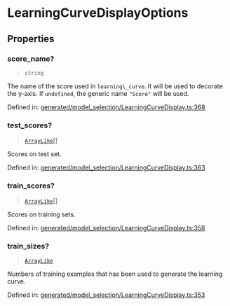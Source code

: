 # LearningCurveDisplayOptions

## Properties

### score\_name?

> `string`

The name of the score used in `learning\_curve`. It will be used to decorate the y-axis. If `undefined`, the generic name `"Score"` will be used.

Defined in:  [generated/model\_selection/LearningCurveDisplay.ts:368](https://github.com/transitive-bullshit/scikit-learn-ts/blob/122b3c0/packages/sklearn/src/generated/model_selection/LearningCurveDisplay.ts#L368)

### test\_scores?

> [`ArrayLike`](../types/ArrayLike.md)[]

Scores on test set.

Defined in:  [generated/model\_selection/LearningCurveDisplay.ts:363](https://github.com/transitive-bullshit/scikit-learn-ts/blob/122b3c0/packages/sklearn/src/generated/model_selection/LearningCurveDisplay.ts#L363)

### train\_scores?

> [`ArrayLike`](../types/ArrayLike.md)[]

Scores on training sets.

Defined in:  [generated/model\_selection/LearningCurveDisplay.ts:358](https://github.com/transitive-bullshit/scikit-learn-ts/blob/122b3c0/packages/sklearn/src/generated/model_selection/LearningCurveDisplay.ts#L358)

### train\_sizes?

> [`ArrayLike`](../types/ArrayLike.md)

Numbers of training examples that has been used to generate the learning curve.

Defined in:  [generated/model\_selection/LearningCurveDisplay.ts:353](https://github.com/transitive-bullshit/scikit-learn-ts/blob/122b3c0/packages/sklearn/src/generated/model_selection/LearningCurveDisplay.ts#L353)
